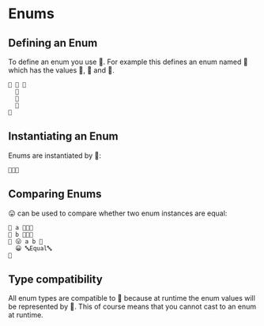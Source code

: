 # Enums

## Defining an Enum

To define an enum you use 🦃. For example this defines an enum named 📜 which
has the values 🌭, 🍕 and 🍔.

```
🦃 📜 🍇
  🌭
  🍕
  🍔
🍉
```

## Instantiating an Enum

Enums are instantiated by 🔷:

```
🔷📜🍕
```

## Comparing Enums

😛 can be used to compare whether two enum instances are equal:

```
🍮 a 🔷📜🍕
🍮 b 🔷📜🍕
🍊 😛 a b 🍇
  😀 🔤Equal🔤
🍉
```

## Type compatibility

All enum types are compatible to 🚂 because at runtime the enum values will be
represented by 🚂. This of course means that you cannot cast to an enum at
runtime.
